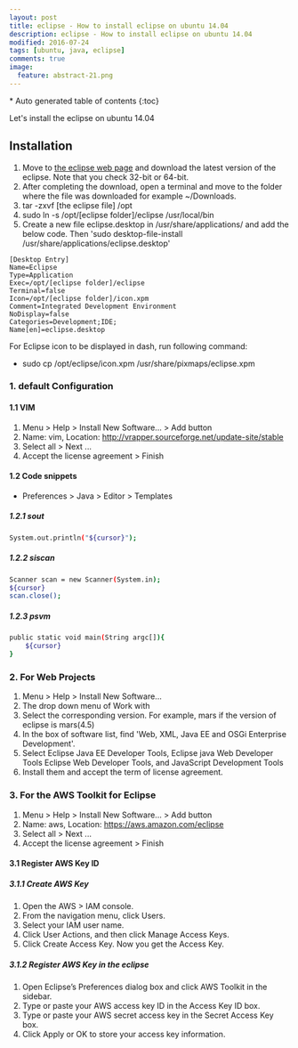 ```yaml
---
layout: post
title: eclipse - How to install eclipse on ubuntu 14.04
description: eclipse - How to install eclipse on ubuntu 14.04
modified: 2016-07-24
tags: [ubuntu, java, eclipse]
comments: true
image:
  feature: abstract-21.png
---
```


<section id="table-of-contents" class="toc">
<div id="drawer" markdown="1">
*  Auto generated table of contents
{:toc}
</div>
</section><!-- /#table-of-contents -->

Let's install the eclipse on ubuntu 14.04

## Installation

1. Move to [the eclipse web page](www.eclipse.org/) and download the latest version of the eclipse. Note that you check 32-bit or 64-bit.
2. After completing the download, open a terminal and move to the folder where the file was downloaded for example ~/Downloads.
3. tar -zxvf [the eclipse file] /opt
4. sudo ln -s /opt/[eclipse folder]/eclipse /usr/local/bin
5. Create a new file eclipse.desktop in /usr/share/applications/ and add the below code. Then 'sudo desktop-file-install /usr/share/applications/eclipse.desktop'

```
[Desktop Entry]
Name=Eclipse
Type=Application
Exec=/opt/[eclipse folder]/eclipse
Terminal=false
Icon=/opt/[eclipse folder]/icon.xpm
Comment=Integrated Development Environment
NoDisplay=false
Categories=Development;IDE;
Name[en]=eclipse.desktop
```

For Eclipse icon to be displayed in dash, run following command:

- sudo cp /opt/eclipse/icon.xpm /usr/share/pixmaps/eclipse.xpm

### 1. default Configuration

#### 1.1 VIM 

1. Menu > Help > Install New Software... > Add button
2. Name: vim, Location: http://vrapper.sourceforge.net/update-site/stable
3. Select all > Next ...
4. Accept the license agreement > Finish

#### 1.2 Code snippets

- Preferences > Java > Editor > Templates 

##### 1.2.1 sout

```bash
System.out.println("${cursor}");
```

##### 1.2.2 siscan

```bash
Scanner scan = new Scanner(System.in);
${cursor}
scan.close();
```

##### 1.2.3 psvm

```bash
public static void main(String argc[]){
	${cursor}
}
```


### 2. For Web Projects

1. Menu > Help > Install New Software... 
2. The drop down menu of Work with
3. Select the corresponding version. For example, mars if the version of eclipse is mars(4.5)
4. In the box of software list, find 'Web, XML, Java EE and OSGi Enterprise Development'.
5. Select Eclipse Java EE Developer Tools, Eclipse java Web Developer Tools Eclipse Web Developer Tools, and JavaScript Development Tools
6. Install them and accept the term of license agreement. 

### 3. For the AWS Toolkit for Eclipse

1. Menu > Help > Install New Software... > Add button
2. Name: aws, Location: https://aws.amazon.com/eclipse
3. Select all > Next ...
4. Accept the license agreement > Finish

#### 3.1 Register AWS Key ID

##### 3.1.1 Create AWS Key

1. Open the AWS > IAM console.
2. From the navigation menu, click Users.
3. Select your IAM user name.
4. Click User Actions, and then click Manage Access Keys.
5. Click Create Access Key. Now you get the Access Key. 

##### 3.1.2 Register AWS Key in the eclipse

1. Open Eclipse’s Preferences dialog box and click AWS Toolkit in the sidebar.
2. Type or paste your AWS access key ID in the Access Key ID box.
3. Type or paste your AWS secret access key in the Secret Access Key box.
4. Click Apply or OK to store your access key information.
